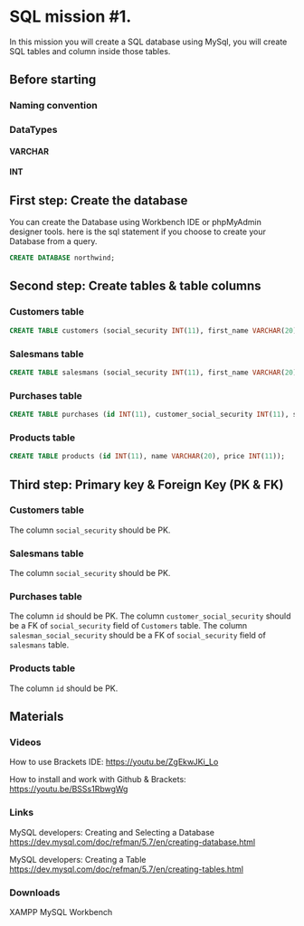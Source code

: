 # SQL mission #1.
In this mission you will create a SQL database using MySql, you will create SQL tables and column inside those tables.

## Before starting
### Naming convention

### DataTypes
#### VARCHAR

#### INT

## First step: Create the database
You can create the Database using Workbench IDE or phpMyAdmin designer tools. here is the sql statement if you choose to create your Database from a query.
```sql
CREATE DATABASE northwind;
```

## Second step: Create tables &amp; table columns
### Customers table
```sql
CREATE TABLE customers (social_security INT(11), first_name VARCHAR(20), last_name VARCHAR(20), email VARCHAR(55), city VARCHAR(20));
```

### Salesmans table
```sql
CREATE TABLE salesmans (social_security INT(11), first_name VARCHAR(20), last_name VARCHAR(20), email VARCHAR(55), city VARCHAR(20), start_of_work_date DATE);
```

### Purchases table
```sql
CREATE TABLE purchases (id INT(11), customer_social_security INT(11), salesman_social_security INT(11), quantity INT(11), purchase_date DATE);
```

### Products table
```sql
CREATE TABLE products (id INT(11), name VARCHAR(20), price INT(11));
```

## Third step: Primary key &amp; Foreign Key (PK &amp; FK)
### Customers table
The column `social_security` should be PK.

### Salesmans table
The column `social_security` should be PK.

### Purchases table
The column `id` should be PK.
The column `customer_social_security` should be a FK of `social_security` field of `Customers` table.
The column `salesman_social_security` should be a FK of `social_security` field of `salesmans` table.

### Products table
The column `id` should be PK.

## Materials
### Videos
How to use Brackets IDE: https://youtu.be/ZgEkwJKi_Lo

How to install and work with Github & Brackets: https://youtu.be/BSSs1RbwgWg

### Links
MySQL developers: Creating and Selecting a Database
https://dev.mysql.com/doc/refman/5.7/en/creating-database.html

MySQL developers: Creating a Table
https://dev.mysql.com/doc/refman/5.7/en/creating-tables.html

### Downloads
XAMPP
MySQL Workbench